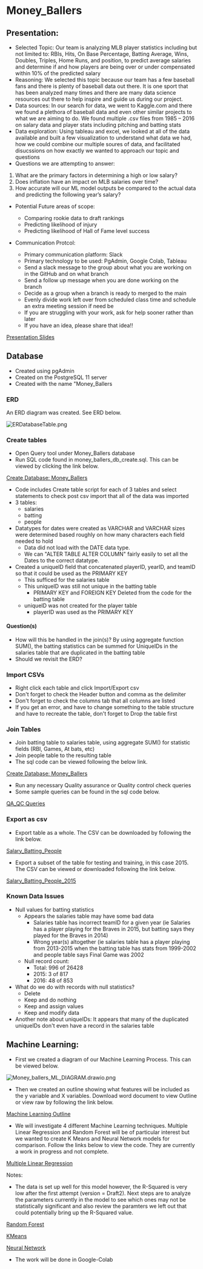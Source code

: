 # Money_Ballers

## Presentation:

- Selected Topic: Our team is analyzing MLB player statistics including but not limited to: RBIs, Hits, On Base Percentage, Batting Average, Wins, Doubles, Triples, Home Runs, and position, to predict average salaries and determine if and how players are being over or under compensated within 10% of the predicted salary
- Reasoning: We selected this topic because our team has a few baseball fans and there is plenty of baseball data out there. It is one sport that has been analyzed many times and there are many data science resources out there to help inspire and guide us during our project.
- Data sources: In our search for data, we went to Kaggle.com and there we found a plethora of baseball data and even other similar projects to what we are aiming to do. We found multiple .csv files from 1985 – 2016 on salary data and player stats including pitching and batting stats
- Data exploration: Using tableau and excel, we looked at all of the data available and built a few visualization to understand what data we had, how we could combine our multiple soures of data, and facilitated disucssions on how exactly we wanted to approach our topic and questions
- Questions we are attempting to answer:
1. What are the primary factors in determining a high or low salary?
2. Does inflation have an impact on MLB salaries over time?
3. How accurate will our ML model outputs be compared to the actual data and predicting the following year’s salary?

-	Potential Future areas of scope:
    -	Comparing rookie data to draft rankings
    - Predicting likelihood of injury
    -	Predicting likelihood of Hall of Fame level success

- Communication Protcol: 
  -	Primary communication platform: Slack 
  -	Primary technology to be used: PgAdmin, Google Colab, Tableau
  -	Send a slack message to the group about what you are working on in the GitHub and on what branch
  -	Send a follow up message when you are done working on the branch
  -	Decide as a group when a branch is ready to merged to the main
  -	Evenly divide work left over from scheduled class time and schedule an extra meeting session if need be
  -	If you are struggling with your work, ask for help sooner rather than later 
  -	If you have an idea, please share that idea!!
 
[Presentation Slides](https://docs.google.com/presentation/d/1f5lwUxhIlIqjeIY4Z7r7QsO3mZk6pMc8NXe4Id-lalA/edit#slide=id.gd5b15f0a3_5_26)

## Database
* Created using pgAdmin
* Created on the PostgreSQL 11 server
* Created with the name "Money_Ballers

### ERD
An ERD diagram was created. See ERD below.

![ERDatabaseTable.png](https://github.com/rmward17/Money_Ballers/blob/b0e811df45e91b197d8bbeee2e54c713f865b28a/ERD/ERBDatabaseTable.png)

### Create tables
* Open Query tool under Money_Ballers database
* Run SQL code found in money_ballers_db_create.sql. This can be viewed by clicking the link below.

 [Create Database: Money_Ballers](https://github.com/rmward17/Money_Ballers/blob/0126ba196d332f99e92eb8d4c00673529df415e4/Database/money_ballers_db_create.sql)
 
* Code includes Create table script for each of 3 tables and select statements to check post csv import that all of the data was imported
* 3 tables:
  * salaries
  * batting
  * people
* Datatypes for dates were created as VARCHAR and VARCHAR sizes were determined based roughly on how many characters each field needed to hold
  * Data did not load with the DATE data type. 
  * We can "ALTER TABLE ALTER COLUMN" fairly easily to set all the Dates to the correct datatype.
* Created a uniqueID field that concatenated playerID, yearID, and teamID so that it could be used as the PRIMARY KEY
  * This sufficed for the salaries table
  * This uniqueID was still not unique in the batting table
    * PRIMARY KEY and FOREIGN KEY Deleted from the code for the batting table
  * uniqueID was not created for the player table
    * playerID was used as the PRIMARY KEY
#### Question(s)
* How will this be handled in the join(s)?
By using aggregate function SUM(), the batting statistics can be summed for UniqueIDs in the salaries table that are duplicated in the batting table
* Should we revisit the ERD?

### Import CSVs
* Right click each table and click Import/Export csv
* Don't forget to check the Header button and comma as the delimiter
* Don't forget to check the columns tab that all columns are listed
* If you get an error, and have to change something to the table structure and have to recreate the table, don't forget to Drop the table first

### Join Tables
* Join batting table to salaries table, using aggregate SUM() for statistic fields (RBI, Games, At bats, etc)
* Join people table to the resulting table
* The sql code can be viewed following the below link. 

[Create Database: Money_Ballers](https://github.com/rmward17/Money_Ballers/blob/0126ba196d332f99e92eb8d4c00673529df415e4/Database/money_ballers_db_create.sql)

* Run any necessary Quality assurance or Quality control check queries
* Some sample queries can be found in the sql code below.

[QA_QC Queries](https://github.com/rmward17/Money_Ballers/blob/b0e811df45e91b197d8bbeee2e54c713f865b28a/Database/QA_QC.sql)

### Export as csv
* Export table as a whole. The CSV can be downloaded by following the link below.

[Salary_Batting_People](https://github.com/rmward17/Money_Ballers/blob/b0e811df45e91b197d8bbeee2e54c713f865b28a/Database/salary_batting_people.csv)

* Export a subset of the table for testing and training, in this case 2015. The CSV can be viewed or downloaded following the link below.

[Salary_Batting_People_2015](https://github.com/rmward17/Money_Ballers/blob/b0e811df45e91b197d8bbeee2e54c713f865b28a/Database/salary_batting_people_2015.csv)

### Known Data Issues
* Null values for batting statistics
  * Appears the salaries table may have some bad data
    * Salaries table has incorrect teamID for a given year (ie Salaries has a player playing for the Braves in 2015, but batting says they played for the Braves in 2014)
    * Wrong year(s) altogether (ie salaries table has a player playing from 2013-2015 when the batting table has stats from 1999-2002 and people table says Final Game was 2002
  * Null record count:
    * Total: 996 of 26428
    * 2015: 3 of 817
    * 2016: 48 of 853
* What do we do with records with null statistics? 
  * Delete
  * Keep and do nothing
  * Keep and assign values
  * Keep and modify data
* Another note about uniqueIDs: It appears that many of the duplicated uniqueIDs don't even have a record in the salaries table

## Machine Learning: 
* First we created a diagram of our Machine Learning Process. This can be viewed below.

![Money_ballers_ML_DIAGRAM.drawio.png](https://github.com/rmward17/Money_Ballers/blob/b0e811df45e91b197d8bbeee2e54c713f865b28a/Machine%20Learning/Money_ballers_ML_DIAGRAM.drawio.png)

* Then we created an outline showing what features will be included as the y variable and X variables. Download word document to view Outline or view raw by following the link below.
   
[Machine Learning Outline](https://github.com/rmward17/Money_Ballers/blob/b0e811df45e91b197d8bbeee2e54c713f865b28a/Machine%20Learning/Machine%20Learning%20Model%20OUTLINE.docx)

* We will investigate 4 different Machine Learning techniques. Multiple Linear Regression and Random Forest will be of particular interest but we wanted to create K Means and Neural Network models for comparison. Follow the links below to view the code. They are currently a work in progress and not complete.

[Multiple Linear Regression](https://github.com/rmward17/Money_Ballers/blob/main/Machine%20Learning/MultipleLinearRegression_Draft2.ipynb)

Notes:
- The data is set up well for this model however, the R-Squared is very low after the first attempt (version = Draft2). Next steps are to analyze the parameters currently in the model to see which ones may not be statistically significant and also review the paramters we left out that could potentially bring up the R-Squared value.

[Random Forest](https://github.com/rmward17/Money_Ballers/blob/b0e811df45e91b197d8bbeee2e54c713f865b28a/Machine%20Learning/Final_Project_Notebooks/RandomForest_Draft1.ipynb)

[KMeans](https://github.com/rmward17/Money_Ballers/blob/b0e811df45e91b197d8bbeee2e54c713f865b28a/Machine%20Learning/Final_Project_Notebooks/KMeans_Draft1.ipynb)

[Neural Network](https://github.com/rmward17/Money_Ballers/blob/b0e811df45e91b197d8bbeee2e54c713f865b28a/Machine%20Learning/Final_Project_Notebooks/NN_Draft1.ipynb)

* The work will be done in Google-Colab



